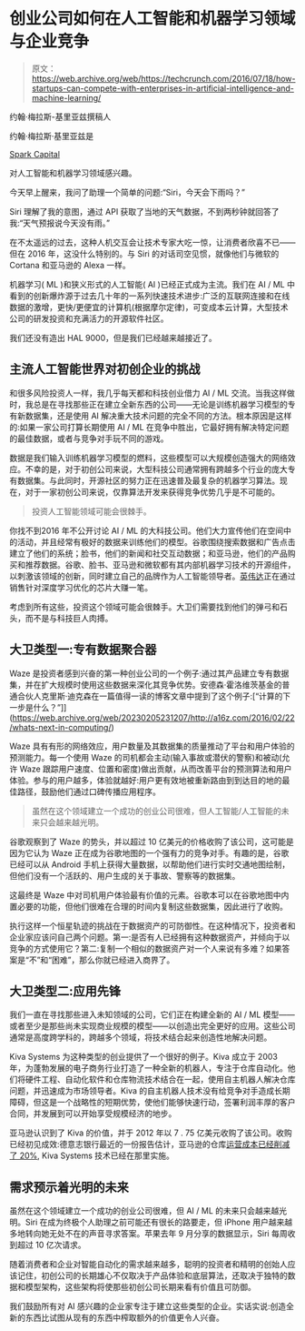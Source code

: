 # 创业公司如何在人工智能和机器学习领域与企业竞争 

> 原文：<https://web.archive.org/web/https://techcrunch.com/2016/07/18/how-startups-can-compete-with-enterprises-in-artificial-intelligence-and-machine-learning/>

约翰·梅拉斯-基里亚兹撰稿人

约翰·梅拉斯·基里亚兹是

[Spark Capital](https://web.archive.org/web/20230205231207/http://sparkcapital.com/)

对人工智能和机器学习领域感兴趣。

今天早上醒来，我问了助理一个简单的问题:“Siri，今天会下雨吗？”

Siri 理解了我的意图，通过 API 获取了当地的天气数据，不到两秒钟就回答了我:“天气预报说今天没有雨。”

在不太遥远的过去，这种人机交互会让技术专家大吃一惊，让消费者欣喜不已——但在 2016 年，这没什么特别的。与 Siri 的对话司空见惯，就像他们与微软的 Cortana 和亚马逊的 Alexa 一样。

机器学习( ML )和狭义形式的人工智能( AI )已经正式成为主流。我们在 AI / ML 中看到的创新爆炸源于过去几十年的一系列快速技术进步:广泛的互联网连接和在线数据的激增，更快/更便宜的计算机(根据摩尔定律)，可变成本云计算，大型技术公司的研发投资和充满活力的开源软件社区。

我们还没有造出 HAL 9000，但是我们已经越来越接近了。

## 主流人工智能世界对初创企业的挑战

和很多风险投资人一样，我几乎每天都和科技创业借力 AI / ML 交流。当我这样做时，我总是在寻找那些正在建立全新东西的公司——无论是训练机器学习模型的专有新数据集，还是使用 AI 解决重大技术问题的完全不同的方法。根本原因是这样的:如果一家公司打算长期使用 AI / ML 在竞争中胜出，它最好拥有解决特定问题的最佳数据，或者与竞争对手玩不同的游戏。

数据是我们输入训练机器学习模型的燃料，这些模型可以大规模创造强大的网络效应。不幸的是，对于初创公司来说，大型科技公司通常拥有跨越多个行业的庞大专有数据集。与此同时，开源社区的努力正在迅速普及最复杂的机器学习算法。现在，对于一家初创公司来说，仅靠算法开发来获得竞争优势几乎是不可能的。

> 投资人工智能领域可能会很棘手。

你找不到2016 年不公开讨论 AI / ML 的大科技公司。他们大力宣传他们在空间中的活动，并且经常有极好的数据来训练他们的模型。谷歌围绕搜索数据和广告点击建立了他们的系统；脸书，他们的新闻和社交互动数据；和亚马逊，他们的产品购买和推荐数据。谷歌、脸书、亚马逊和微软都有其内部机器学习技术的开源组件，以刺激该领域的创新，同时建立自己的品牌作为人工智能领导者。[英伟达](https://web.archive.org/web/20230205231207/https://www.crunchbase.com/organization/nvidia)正在通过销售针对深度学习优化的芯片大赚一笔。

考虑到所有这些，投资这个领域可能会很棘手。大卫们需要找到他们的弹弓和石头，而不是与科技巨人肉搏。

## 大卫类型一:专有数据聚合器

Waze 是投资者感到兴奋的第一种创业公司的一个例子:通过其产品建立专有数据集，并在扩大规模时使用这些数据来深化其竞争优势。安德森·霍洛维茨基金的普通合伙人克里斯·迪克森在一篇值得一读的博客文章中提到了这个例子:[“计算的下一步是什么？”]](https://web.archive.org/web/20230205231207/http://a16z.com/2016/02/22/whats-next-in-computing/)

Waze 具有有形的网络效应，用户数量及其数据集的质量推动了平台和用户体验的预测能力。每一个使用 Waze 的司机都会主动(输入事故或潜伏的警察)和被动(允许 Waze 跟踪用户速度、位置和密度)做出贡献，从而改善平台的预测算法和用户体验。参与的用户越多，体验就越好:用户更有效地被重新路由到到达目的地的最佳路径，鼓励他们通过口碑传播应用程序。

> 虽然在这个领域建立一个成功的创业公司很难，但人工智能/人工智能的未来只会越来越光明。

谷歌观察到了 Waze 的势头，并以超过 10 亿美元的价格收购了该公司，这可能是因为它认为 Waze 正在成为谷歌地图的一个强有力的竞争对手。有趣的是，谷歌已经可以从 Android 手机上获得大量数据，以帮助他们进行实时交通地图绘制，但他们没有一个活跃的、用户生成的关于事故、警察等的数据集。

这最终是 Waze 中对司机用户体验最有价值的元素。谷歌本可以在谷歌地图中内置必要的功能，但他们很难在合理的时间内复制这些数据集，因此进行了收购。

执行这样一个恒星轨迹的挑战在于数据资产的可防御性。在这种情况下，投资者和企业家应该问自己两个问题。第一:是否有人已经拥有这种数据资产，并倾向于以竞争的方式使用它？第二:复制一个相似的数据资产对一个人来说有多难？如果答案是“不”和“困难”，那么你就已经进入商界了。

## 大卫类型二:应用先锋

我们一直在寻找那些进入未知领域的公司，它们正在构建全新的 AI / ML 模型——或者至少是那些尚未实现商业规模的模型——以创造出完全更好的应用。这些公司通常是高度跨学科的，跨越多个领域，将技术结合起来创造性地解决问题。

Kiva Systems 为这种类型的创业提供了一个很好的例子。Kiva 成立于 2003 年，为蓬勃发展的电子商务行业打造了一种全新的机器人，专注于仓库自动化。他们将硬件工程、自动化软件和仓库物流技术结合在一起，使用自主机器人解决仓库问题，并迅速成为市场领导者。Kiva 的自主机器人技术没有给竞争对手造成长期障碍，但这是一个战略性的短期优势，使他们能够快速行动，签署利润丰厚的客户合同，并发展到可以开始享受规模经济的地步。

亚马逊认识到了 Kiva 的价值，并于 2012 年以 7 . 75 亿美元收购了该公司。收购已经初见成效:德意志银行最近的一份报告估计，亚马逊的仓库[运营成本已经削减了 20%](https://web.archive.org/web/20230205231207/http://learnbonds.com/129594/amazon-amzn-warehouse-drones-cut-operating-costs/), Kiva Systems 技术已经在那里实施。

## 需求预示着光明的未来

虽然在这个领域建立一个成功的创业公司很难，但 AI / ML 的未来只会越来越光明。Siri 在成为终极个人助理之前可能还有很长的路要走，但 iPhone 用户越来越多地转向她无处不在的声音寻求答案。苹果去年 9 月分享的数据显示，Siri 每周收到超过 10 亿次请求。

随着消费者和企业对智能自动化的需求越来越多，聪明的投资者和精明的创始人应该记住，初创公司的长期雄心不仅取决于产品体验和底层算法，还取决于独特的数据和模型架构，这些架构将使那些初创公司长期来看有价值且可防御。

我们鼓励所有对 AI 感兴趣的企业家专注于建立这些类型的企业。实话实说:创造全新的东西比试图从现有的东西中榨取额外的价值更令人兴奋。